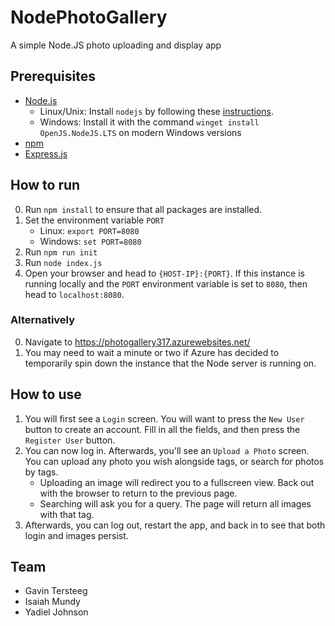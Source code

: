 # NodePhotoGallery
A simple Node.JS photo uploading and display app

## Prerequisites
- [Node.js](https://nodejs.org/en/download/)
    - Linux/Unix: Install `nodejs` by following these [instructions](https://github.com/nodesource/distributions/blob/master/README.md).
    - Windows: Install it with the command `winget install OpenJS.NodeJS.LTS` on modern Windows versions
- [npm](https://docs.npmjs.com/downloading-and-installing-node-js-and-npm)
- [Express.js](https://expressjs.com/en/starter/installing.html)

## How to run
0. Run `npm install` to ensure that all packages are installed.
1. Set the environment variable `PORT`
    - Linux: `export PORT=8080`
    - Windows: `set PORT=8080`
2. Run `npm run init`
3. Run `node index.js`
4. Open your browser and head to `{HOST-IP}:{PORT}`. If this instance is running locally and the `PORT` environment variable is set to `8080`, then head to `localhost:8080`.

### Alternatively

0. Navigate to https://photogallery317.azurewebsites.net/
1. You may need to wait a minute or two if Azure has decided to temporarily spin down the instance that the Node server is running on.

## How to use
1. You will first see a `Login` screen. You will want to press the `New User` button to create an account. Fill in all the fields, and then press the `Register User` button.
2. You can now log in. Afterwards, you'll see an `Upload a Photo` screen. You can upload any photo you wish alongside tags, or search for photos by tags.
    - Uploading an image will redirect you to a fullscreen view. Back out with the browser to return to the previous page.
    - Searching will ask you for a query. The page will return all images with that tag.
3. Afterwards, you can log out, restart the app, and back in to see that both login and images persist.

## Team
- Gavin Tersteeg
- Isaiah Mundy
- Yadiel Johnson

